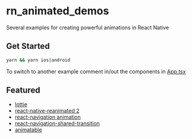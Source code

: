 # rn_animated_demos

Several examples for creating powerful animations in React Native

## Get Started
```bash
yarn && yarn ios|android
```
To switch to another example comment in/out the components in [App.tsx](./App.tsx)


## Featured
- [lottie](https://github.com/lottie-react-native/lottie-react-native)
- [react-native-reanimated 2](https://docs.swmansion.com/react-native-reanimated/)
- [react-navigation animation](https://reactnavigation.org/docs/stack-navigator/#animations)
- [react-navigation-shared-transition](https://github.com/IjzerenHein/react-navigation-shared-element/blob/master/docs/Navigation5.md)
- [animatable](https://github.com/oblador/react-native-animatable)
